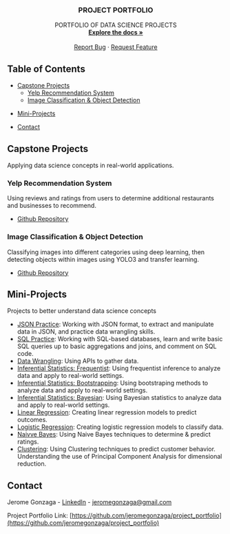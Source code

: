 <!--
*** Thanks for checking out this README Template. If you have a suggestion that would
*** make this better, please fork the project_portfolio and create a pull request or simply open
*** an issue with the tag "enhancement".
*** Thanks again! Now go create something AMAZING! :D
***
***
***
*** To avoid retyping too much info. Do a search and replace for the following:
*** jeromegonzaga, project_portfolio, twitter_handle, jeromegonzaga@gmail.com
-->





<!-- PROJECT SHIELDS -->
<!--
*** I'm using markdown "reference style" links for readability.
*** Reference links are enclosed in brackets [ ] instead of parentheses ( ).
*** See the bottom of this document for the declaration of the reference variables
*** for contributors-url, forks-url, etc. This is an optional, concise syntax you may use.
*** https://www.markdownguide.org/basic-syntax/#reference-style-links
-->
<!--
[![Contributors][contributors-shield]][contributors-url]
[![Forks][forks-shield]][forks-url]
[![Stargazers][stars-shield]][stars-url]
[![Issues][issues-shield]][issues-url]
[![MIT License][license-shield]][license-url]
[![LinkedIn][linkedin-shield]][linkedin-url]
-->



<!-- PROJECT LOGO -->
<br />
<p align="center">
<!--
  <a href="https://github.com/jeromegonzaga/project_portfolio">
    <img src="images/logo.png" alt="Logo" width="80" height="80">
  </a>
-->

  <h3 align="center">PROJECT PORTFOLIO</h3>

  <p align="center">
    PORTFOLIO OF DATA SCIENCE PROJECTS
    <br />
    <a href="https://github.com/jeromegonzaga/project_portfolio"><strong>Explore the docs »</strong></a>
    <br />
    <br />
<!--
    <a href="https://github.com/jeromegonzaga/project_portfolio">View Demo</a>
    ·
-->
    <a href="https://github.com/jeromegonzaga/project_portfolio/issues">Report Bug</a>
    ·
    <a href="https://github.com/jeromegonzaga/project_portfolio/issues">Request Feature</a>
  </p>
</p>



<!-- TABLE OF CONTENTS -->
## Table of Contents

* [Capstone Projects](#capstone-projects)
  * [Yelp Recommendation System](#yelp-recommendation-system)
  * [Image Classification & Object Detection](#image-classification-object-detection)
<!--  * [Built With](#built-with)-->
* [Mini-Projects](#mini-projects)
<!--
  * [Prerequisites](#prerequisites)
  * [Installation](#installation)
-->
<!--* [Usage](#usage)-->
<!--* [Roadmap](#roadmap)-->
<!--* [Contributing](#contributing)-->
<!--* [License](#license)-->
* [Contact](#contact)
<!--* [Acknowledgements](#acknowledgements)-->



<!-- CAPSTONE PROJECTS -->
## Capstone Projects 

Applying data science concepts in real-world applications.

### Yelp Recommendation System

Using reviews and ratings from users to determine additional restaurants and businesses to recommend.
* [Github Repository](https://github.com/jeromegonzaga/capstone_proj_1_final)

### Image Classification & Object Detection

Classifying images into different categories using deep learning, then detecting objects within images using YOLO3 and transfer learning.
* [Github Repository](https://github.com/jeromegonzaga/capstone_proj_2_milestone_report_2/blob/master/capstone_proj_2_image%20classification%20and%20object%20recognition.ipynb)

<!--### Built With-->

<!--
* []()
* []()
* []()
-->



<!-- MINI-PROJECTS -->
## Mini-Projects

Projects to better understand data science concepts

* [JSON Practice](https://github.com/jeromegonzaga/JSON_Based_Data_Exercise): Working with JSON format, to extract and manipulate data in JSON, and practice data wrangling skills.
* [SQL Practice](https://github.com/jeromegonzaga/SQL_practice): Working with SQL-based databases, learn and write basic SQL queries up to basic aggregations and joins, and comment on SQL code.
* [Data Wrangling](https://github.com/jeromegonzaga/API_data_wrangling): Using APIs to gather data.
* [Inferential Statistics: Frequentist](https://github.com/jeromegonzaga/Inferential-Statistics-Frequentist): Using frequentist inference to analyze data and apply to real-world settings.
* [Inferential Statistics: Bootstrapping](https://github.com/jeromegonzaga/Bootstrap_Inference_Mini-Project): Using bootstraping methods to analyze data and apply to real-world settings.
* [Inferential Statistics: Bayesian](https://github.com/jeromegonzaga/Bayesian_statistics): Using Bayesian statistics to analyze data and apply to real-world settings.
* [Linear Regression](https://github.com/jeromegonzaga/linear_regression): Creating linear regression models to predict outcomes.
* [Logistic Regression](https://github.com/jeromegonzaga/logistic-regression): Creating logistic regression models to classify data.
* [Naivve Bayes](https://github.com/jeromegonzaga/Naive-Bayes): Using Naive Bayes techniques to determine & predict ratings.
* [Clustering](https://github.com/jeromegonzaga/Clustering): Using Clustering techniques to predict customer behavior. Understanding the use of Principal Component Analysis for dimensional reduction.

<!--### Prerequisites-->

<!--
This is an example of how to list things you need to use the software and how to install them.
* npm
```sh
npm install npm@latest -g
```
-->

<!--### Installation-->
 
<!--
1. Clone the project_portfolio
```sh
git clone https://github.com/jeromegonzaga/project_portfolio.git
```
2. Install NPM packages
```sh
npm install

```
-->


<!-- USAGE EXAMPLES -->
<!--## Usage-->

<!--Use this space to show useful examples of how a project can be used. Additional screenshots, code examples and demos work well in this space. You may also link to more resources.-->

<!--_For more examples, please refer to the [Documentation](https://example.com)_-->



<!-- ROADMAP -->
<!--## Roadmap-->

<!--See the [open issues](https://github.com/jeromegonzaga/project_portfolio/issues) for a list of proposed features (and known issues).-->



<!-- CONTRIBUTING -->
<!--## Contributing-->

<!--Contributions are what make the open source community such an amazing place to be learn, inspire, and create. Any contributions you make are **greatly appreciated**.-->

<!--1. Fork the Project-->
<!--2. Create your Feature Branch (`git checkout -b feature/AmazingFeature`)-->
<!--3. Commit your Changes (`git commit -m 'Add some AmazingFeature'`)-->
<!--4. Push to the Branch (`git push origin feature/AmazingFeature`)-->
<!--5. Open a Pull Request-->



<!-- LICENSE -->
<!--## License-->

<!--Distributed under the MIT License. See `LICENSE` for more information.-->



<!-- CONTACT -->
## Contact

Jerome Gonzaga - [LinkedIn](https://www.linkedin.com/in/jerome-gonzaga-eit-pmp) - jeromegonzaga@gmail.com

Project Portfolio Link: [https://github.com/jeromegonzaga/project_portfolio](https://github.com/jeromegonzaga/project_portfolio)



<!-- ACKNOWLEDGEMENTS -->
<!--## Acknowledgements-->

<!--
* []()
* []()
* []()
-->





<!-- MARKDOWN LINKS & IMAGES -->
<!-- https://www.markdownguide.org/basic-syntax/#reference-style-links -->
<!--
[contributors-shield]: https://img.shields.io/github/contributors/othneildrew/Best-README-Template.svg?style=flat-square
[contributors-url]: https://github.com/othneildrew/Best-README-Template/graphs/contributors
[forks-shield]: https://img.shields.io/github/forks/othneildrew/Best-README-Template.svg?style=flat-square
[forks-url]: https://github.com/othneildrew/Best-README-Template/network/members
[stars-shield]: https://img.shields.io/github/stars/othneildrew/Best-README-Template.svg?style=flat-square
[stars-url]: https://github.com/othneildrew/Best-README-Template/stargazers
[issues-shield]: https://img.shields.io/github/issues/othneildrew/Best-README-Template.svg?style=flat-square
[issues-url]: https://github.com/othneildrew/Best-README-Template/issues
[license-shield]: https://img.shields.io/github/license/othneildrew/Best-README-Template.svg?style=flat-square
[license-url]: https://github.com/othneildrew/Best-README-Template/blob/master/LICENSE.txt
[linkedin-shield]: https://img.shields.io/badge/-LinkedIn-black.svg?style=flat-square&logo=linkedin&colorB=555
[linkedin-url]: https://linkedin.com/in/othneildrew
[product-screenshot]: images/screenshot.png
-->
